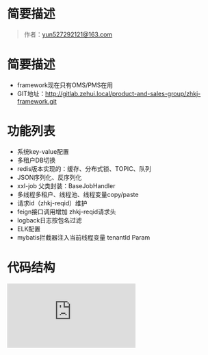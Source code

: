 # 简要描述

> 作者：yun527292121@163.com

# 简要描述
- framework现在只有OMS/PMS在用
- GIT地址：http://gitlab.zehui.local/product-and-sales-group/zhkj-framework.git 

# 功能列表
- 系统key-value配置
- 多租户DB切换
- redis版本实现的：缓存、分布式锁、TOPIC、队列
- JSON序列化、反序列化
- xxl-job 父类封装：BaseJobHandler
- 多线程多租户、线程池、线程变量copy/paste
- 请求id（zhkj-reqid）维护
- feign接口调用增加 zhkj-reqid请求头
- logback日志按包名过滤
- ELK配置
- mybatis拦截器注入当前线程变量 tenantId Param

# 代码结构
![](http://showdoc.zehui.local/server/index.php?s=/api/attachment/visitFile/sign/08e1395fbd8c5ca268701f7e15a6721a&showdoc=.jpg)